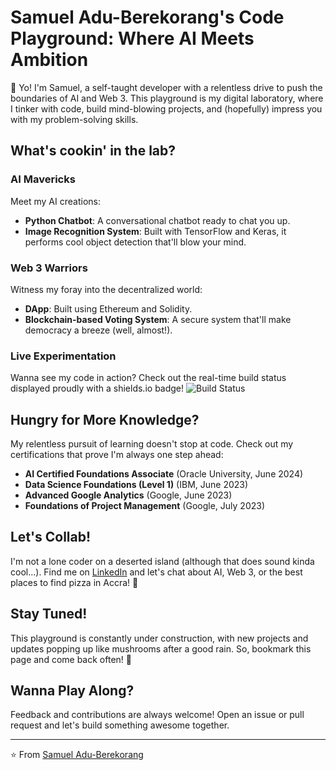 # Samuel Adu-Berekorang's Code Playground: Where AI Meets Ambition

👋 Yo! I'm Samuel, a self-taught developer with a relentless drive to push the boundaries of AI and Web 3. This playground is my digital laboratory, where I tinker with code, build mind-blowing projects, and (hopefully) impress you with my problem-solving skills.

## What's cookin' in the lab?

### AI Mavericks
Meet my AI creations:
- **Python Chatbot**: A conversational chatbot ready to chat you up.
- **Image Recognition System**: Built with TensorFlow and Keras, it performs cool object detection that'll blow your mind.

### Web 3 Warriors
Witness my foray into the decentralized world:
- **DApp**: Built using Ethereum and Solidity.
- **Blockchain-based Voting System**: A secure system that'll make democracy a breeze (well, almost!). 

### Live Experimentation
Wanna see my code in action? Check out the real-time build status displayed proudly with a shields.io badge! ![Build Status](https://img.shields.io/badge/build-passing-brightgreen) 

## Hungry for More Knowledge?

My relentless pursuit of learning doesn't stop at code. Check out my certifications that prove I'm always one step ahead:

- **AI Certified Foundations Associate** (Oracle University, June 2024)
- **Data Science Foundations (Level 1)** (IBM, June 2023)
- **Advanced Google Analytics** (Google, June 2023)
- **Foundations of Project Management** (Google, July 2023)

## Let's Collab!

I'm not a lone coder on a deserted island (although that does sound kinda cool...). Find me on [LinkedIn](https://www.linkedin.com/in/samuel-adu-berekorang) and let's chat about AI, Web 3, or the best places to find pizza in Accra! 🍕

## Stay Tuned!

This playground is constantly under construction, with new projects and updates popping up like mushrooms after a good rain. So, bookmark this page and come back often! 🌟

## Wanna Play Along?

Feedback and contributions are always welcome! Open an issue or pull request and let's build something awesome together.

---
⭐️ From [Samuel Adu-Berekorang](https://github.com/SamuelAduBerekorang)
